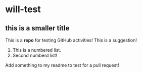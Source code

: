 # will-test
## this is a smaller title
This is a **repo** for testing GitHub activities! This  is a suggestion!

1. This is a numbered list.
2. Second numberd list!

Add something to my readme to test for a pull request!
